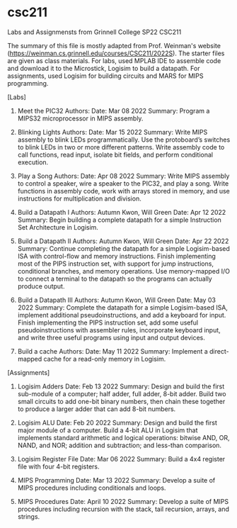 # csc211
Labs and Assignmensts from Grinnell College SP22 CSC211 

The summary of this file is mostly adapted from Prof. Weinman's website (https://weinman.cs.grinnell.edu/courses/CSC211/2022S).
The starter files are given as class materials.
For labs, used MPLAB IDE to assemble code and download it to the Microstick, Logisim to build a datapath.
For assignments, used Logisim for building circuits and MARS for MIPS programming.

[Labs]
1. Meet the PIC32
Authors:
Date: Mar 08 2022
Summary: Program a MIPS32 microprocessor in MIPS assembly.

2. Blinking Lights
Authors:
Date: Mar 15 2022
Summary: Write MIPS assembly to blink LEDs programmatically.
         Use the protoboard’s switches to blink LEDs in two or more different patterns.
         Write assembly code to call functions, read input, isolate bit fields, and perform conditional execution.

3. Play a Song
Authors:
Date: Apr 08 2022
Summary: Write MIPS assembly to control a speaker, wire a speaker to the PIC32, and play a song.
         Write functions in assembly code, work with arrays stored in memory, and use instructions for multiplication and division.

4. Build a Datapath I
Authors: Autumn Kwon, Will Green
Date: Apr 12 2022
Summary: Begin building a complete datapath for a simple Instruction Set Architecture in Logisim.

5. Build a Datapath II
Authors: Autumn Kwon, Will Green
Date: Apr 22 2022
Summary: Continue completing the datapath for a simple Logisim-based ISA with control-flow and memory instructions.
         Finish implementing most of the PIPS instruction set, with support for jump instructions, conditional branches, and memory operations.
         Use memory-mapped I/O to connect a terminal to the datapath so the programs can actually produce output.
         
6. Build a Datapath III
Authors: Autumn Kwon, Will Green
Date: May 03 2022
Summary: Complete the datapath for a simple Logisim-based ISA, implement additional pseudoinstructions, and add a keyboard for input.
         Finish implementing the PIPS instruction set, add some useful pseudoinstructions with assembler rules, incorporate keyboard input, 
         and write three useful programs using input and output devices.

7. Build a cache
Authors:
Date: May 11 2022
Summary: Implement a direct-mapped cache for a read-only memory in Logisim.

[Assignments]
1. Logisim Adders
Date: Feb 13 2022
Summary: Design and build the first sub-module of a computer; half adder, full adder, 8-bit adder. 
         Build two small circuits to add one-bit binary numbers, then chain these together to produce a larger adder that can add 8-bit numbers.
 
2. Logisim ALU
Date: Feb 20 2022
Summary: Design and build the first major module of a computer.
         Build a 4-bit ALU in Logisim that implements standard arithmetic and logical operations: 
         bitwise AND, OR, NAND, and NOR; addition and subtraction; and less-than comparison.

3. Logisim Register File
Date: Mar 06 2022
Summary: Build a 4x4 register file with four 4-bit registers.

4. MIPS Programming
Date: Mar 13 2022
Summary: Develop a suite of MIPS procedures including conditionals and loops.

5. MIPS Procedures
Date: April 10 2022
Summary: Develop a suite of MIPS procedures including recursion with the stack, tail recursion, arrays, and strings.
